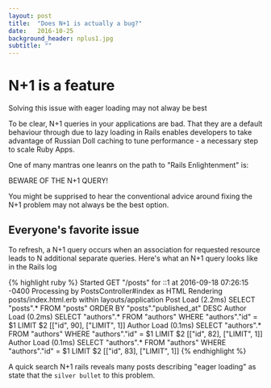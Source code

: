 ```yaml
---
layout: post
title:  "Does N+1 is actually a bug?"
date:   2016-10-25
background_header: nplus1.jpg
subtitle: ""
---
```


# N+1 is a feature

Solving this issue with eager loading may not alway be best

To be clear, N+1 queries in your applications are bad. That they are a default
behaviour through due to lazy loading in Rails enables developers to take
advantage of Russian Doll caching to tune performance - a necessary step to
scale Ruby Apps.

One of many mantras one leanrs on the path to "Rails Enlightenment" is:

BEWARE OF THE N+1 QUERY!

You might be supprised to hear the conventional advice around fixing the N+1
problem may not always be the best option.

## Everyone's favorite issue

To refresh, a N+1 query occurs when an association for requested resource leads
to N additional separate queries. Here's what an N+1 query looks like in the Rails
log

{% highlight ruby %}
Started GET "/posts" for ::1 at 2016-09-18 07:26:15 -0400
Processing by PostsController#index as HTML
  Rendering posts/index.html.erb within layouts/application
  Post Load (2.2ms)  SELECT "posts".* FROM "posts" ORDER BY
"posts"."published_at" DESC
  Author Load (0.2ms)  SELECT  "authors".* FROM "authors" WHERE "authors"."id" =
$1 LIMIT $2  [["id", 90], ["LIMIT", 1]]
  Author Load (0.1ms)  SELECT  "authors".* FROM "authors" WHERE "authors"."id" =
$1 LIMIT $2  [["id", 82], ["LIMIT", 1]]
  Author Load (0.1ms)  SELECT  "authors".* FROM "authors" WHERE "authors"."id" =
$1 LIMIT $2  [["id", 83], ["LIMIT", 1]]
{% endhighlight %}

A quick search N+1 rails reveals many posts describing "eager loading" as state
that the `silver bullet` to this problem.
